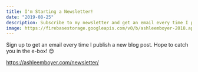 ```yaml
---
title: I'm Starting a Newsletter!
date: "2019-08-25"
description: Subscribe to my newsletter and get an email every time I publish.
image: https://firebasestorage.googleapis.com/v0/b/ashleemboyer-2018.appspot.com/o/images%2Fnewsletter.png?alt=media&token=3520f578-4b74-4f84-b7bb-31dc5c093734
---
```


Sign up to get an email every time I publish a new blog post. Hope to catch you in the e-box! 😊

https://ashleemboyer.com/newsletter/
